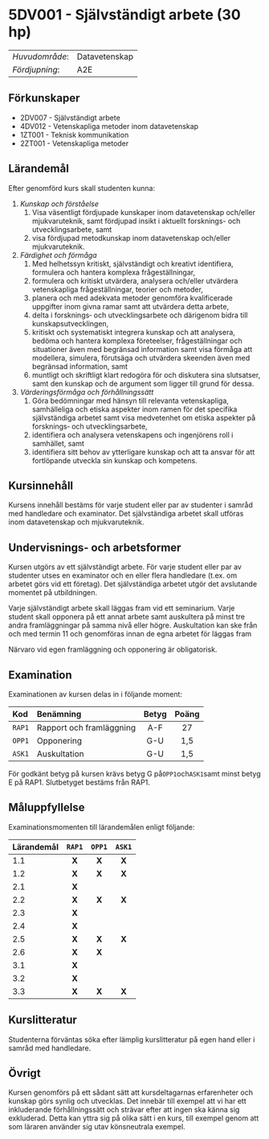 # 5DV001 - Självständigt arbete (30 hp)

|     |     |
| --- | --- | 
| *Huvudområde*: | Datavetenskap | 
| *Fördjupning*: | A2E | 

## Förkunskaper

- 2DV007 - Självständigt arbete
- 4DV012 - Vetenskapliga metoder inom datavetenskap
- 1ZT001 - Teknisk kommunikation
- 2ZT001 - Vetenskapliga metoder

## Lärandemål

Efter genomförd kurs skall studenten kunna:

1. *Kunskap och förståelse*
    1. Visa väsentligt fördjupade kunskaper inom datavetenskap och/eller mjukvaruteknik, samt fördjupad insikt i aktuellt forsknings- och utvecklingsarbete, samt
    2. visa fördjupad metodkunskap inom datavetenskap och/eller mjukvaruteknik.
2. *Färdighet och förmåga*
    1. Med helhetssyn kritiskt, självständigt och kreativt identifiera, formulera och hantera komplexa frågeställningar, 
    2. formulera och kritiskt utvärdera, analysera och/eller utvärdera vetenskapliga frågeställningar, teorier och metoder,
    3. planera och med adekvata metoder genomföra kvalificerade uppgifter inom givna ramar samt att utvärdera detta arbete,
    4. delta i forsknings‐ och utvecklingsarbete och därigenom bidra till kunskapsutvecklingen,
    5. kritiskt och systematiskt integrera kunskap och att analysera, bedöma och hantera komplexa företeelser, frågeställningar och situationer även med begränsad information samt visa förmåga att modellera, simulera, förutsäga och utvärdera skeenden även med begränsad information, samt
    6. muntligt och skriftligt klart redogöra för och diskutera sina slutsatser, samt den kunskap och de argument som ligger till grund för dessa.
3. *Värderingsförmåga och förhållningssätt*
    1. Göra bedömningar med hänsyn till relevanta vetenskapliga, samhälleliga och etiska aspekter inom ramen för det specifika självständiga arbetet samt visa medvetenhet om etiska aspekter på forsknings‐ och utvecklingsarbete, 
    2. identifiera och analysera vetenskapens och ingenjörens roll i samhället, samt
    3. identifiera sitt behov av ytterligare kunskap och att ta ansvar för att fortlöpande utveckla sin kunskap och kompetens.

## Kursinnehåll

Kursens innehåll bestäms för varje student eller par av studenter i samråd med handledare och examinator. Det självständiga arbetet skall utföras inom datavetenskap och mjukvaruteknik.

## Undervisnings- och arbetsformer

Kursen utgörs av ett självständigt arbete. För varje student eller par av studenter utses en examinator och en eller flera handledare (t.ex. om arbetet görs vid ett företag). Det självständiga arbetet utgör det avslutande momentet på utbildningen.

Varje självständigt arbete skall läggas fram vid ett seminarium. Varje student skall opponera på ett annat arbete samt auskultera på minst tre andra framläggningar på samma nivå eller högre. Auskultation kan ske från och med termin 11 och genomföras innan de egna arbetet för läggas fram

Närvaro vid egen framläggning och opponering är obligatorisk.

## Examination

Examinationen av kursen delas in i följande moment:

| Kod  | Benämning             | Betyg | Poäng |  
| :--- | :-------------------- | :---: | :---: |  
|`RAP1`| Rapport och framläggning  | A-F   | 27    |  
|`OPP1`| Opponering            | G-U   | 1,5   |  
|`ASK1`| Auskultation           | G-U   | 1,5   |  

För godkänt betyg på kursen krävs betyg G på`OPP1`och`ASK1`samt minst betyg E på RAP1. Slutbetyget bestäms från RAP1.

## Måluppfyllelse

Examinationsmomenten till lärandemålen enligt följande:

| Lärandemål |`RAP1` |`OPP1` |`ASK1` |
| :--------- | :---: | :---: | :---: |
| 1.1        | **X** | **X** | **X** |
| 1.2        | **X** | **X** | **X** |
| 2.1        | **X** |       |       |
| 2.2        | **X** | **X** | **X** |
| 2.3        | **X** |       |       |
| 2.4        | **X** |       |       |
| 2.5        | **X** | **X** | **X** |
| 2.6        | **X** | **X** |       |
| 3.1        | **X** |       |       |
| 3.2        | **X** |       |       |
| 3.3        | **X** | **X** | **X** |


## Kurslitteratur

Studenterna förväntas söka efter lämplig kurslitteratur på egen hand eller i samråd med handledare.

## Övrigt

Kursen genomförs på ett sådant sätt att kursdeltagarnas erfarenheter och kunskap görs synlig och utvecklas. Det innebär till exempel att vi har ett inkluderande förhållningssätt och strävar efter att ingen ska känna sig exkluderad. Detta kan yttra sig på olika sätt i en kurs, till exempel genom att som läraren använder sig utav könsneutrala exempel.